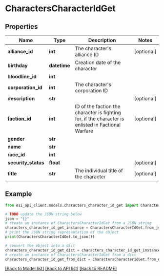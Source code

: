 # CharactersCharacterIdGet


## Properties

Name | Type | Description | Notes
------------ | ------------- | ------------- | -------------
**alliance_id** | **int** | The character&#39;s alliance ID | [optional] 
**birthday** | **datetime** | Creation date of the character | 
**bloodline_id** | **int** |  | 
**corporation_id** | **int** | The character&#39;s corporation ID | 
**description** | **str** |  | [optional] 
**faction_id** | **int** | ID of the faction the character is fighting for, if the character is enlisted in Factional Warfare | [optional] 
**gender** | **str** |  | 
**name** | **str** |  | 
**race_id** | **int** |  | 
**security_status** | **float** |  | [optional] 
**title** | **str** | The individual title of the character | [optional] 

## Example

```python
from esi_api_client.models.characters_character_id_get import CharactersCharacterIdGet

# TODO update the JSON string below
json = "{}"
# create an instance of CharactersCharacterIdGet from a JSON string
characters_character_id_get_instance = CharactersCharacterIdGet.from_json(json)
# print the JSON string representation of the object
print(CharactersCharacterIdGet.to_json())

# convert the object into a dict
characters_character_id_get_dict = characters_character_id_get_instance.to_dict()
# create an instance of CharactersCharacterIdGet from a dict
characters_character_id_get_from_dict = CharactersCharacterIdGet.from_dict(characters_character_id_get_dict)
```
[[Back to Model list]](../README.md#documentation-for-models) [[Back to API list]](../README.md#documentation-for-api-endpoints) [[Back to README]](../README.md)


